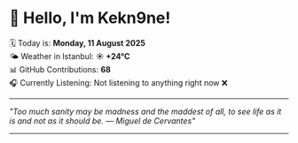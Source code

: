 # 👋 Hello, I'm Kekn9ne!

🗓️ Today is: **Monday, 11 August 2025**  
🌤️ Weather in Istanbul: **☀️   +24°C**  
📊 GitHub Contributions: **68**  
🎧 Currently Listening: Not listening to anything right now ❌

---

_"Too much sanity may be madness and the maddest of all, to see life as it is and not as it should be.  — *Miguel de Cervantes*"_

---
